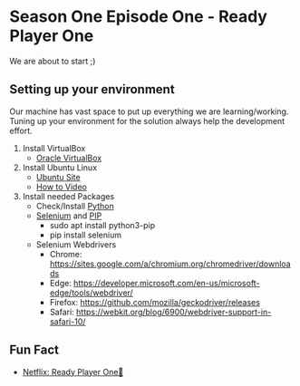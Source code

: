 # Season One Episode One - Ready Player One
We are about to start ;)

## Setting up your environment
Our machine has vast space to put up everything we are learning/working. Tuning up your environment for the solution always help the development effort.
1. Install VirtualBox
    - [Oracle VirtualBox](https://www.virtualbox.org/)
2. Install Ubuntu Linux
    - [Ubuntu Site](https://ubuntu.com/download/desktop)
    - [How to Video](https://www.youtube.com/watch?v=x5MhydijWmc)
3. Install needed Packages
    - Check/Install [Python](https://www.python.org/)
    - [Selenium](https://www.selenium.dev/) and [PIP](https://pypi.org/)
        * sudo apt install python3-pip
        * pip install selenium
    - Selenium Webdrivers
        * Chrome:	https://sites.google.com/a/chromium.org/chromedriver/downloads
        * Edge:     https://developer.microsoft.com/en-us/microsoft-edge/tools/webdriver/
        * Firefox:	https://github.com/mozilla/geckodriver/releases
        * Safari:	https://webkit.org/blog/6900/webdriver-support-in-safari-10/
    

## Fun Fact
* [Netflix: Ready Player One🔗](https://www.netflix.com/title/80211726)